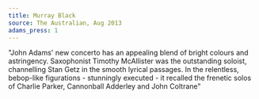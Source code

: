 ```yaml
---
title: Murray Black
source: The Australian, Aug 2013
adams_press: 1
---
```

"John Adams' new concerto has an appealing blend of bright colours and astringency. Saxophonist Timothy McAllister was the outstanding soloist, channelling Stan Getz in the smooth lyrical passages. In the relentless, bebop-like figurations - stunningly executed - it recalled the frenetic solos of Charlie Parker, Cannonball Adderley and John Coltrane"